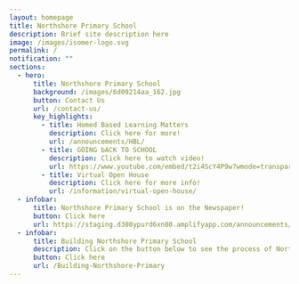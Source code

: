 ```yaml
---
layout: homepage
title: Northshore Primary School
description: Brief site description here
image: /images/isomer-logo.svg
permalink: /
notification: ""
sections:
  - hero:
      title: Northshore Primary School
      background: /images/6d09214aa_162.jpg
      button: Contact Us
      url: /contact-us/
      key_highlights:
        - title: Homed Based Learning Matters
          description: Click here for more!
          url: /announcements/HBL/
        - title: GOING bACK TO SCHOOL
          description: Click here to watch video!
          url: https://www.youtube.com/embed/t2i4ScY4P9w?wmode=transparent&amp;playlist=t2i4ScY4P9w&amp;loop=1
        - title: Virtual Open House
          description: Click here for more info!
          url: /information/virtual-open-house/
  - infobar:
      title: Northshore Primary School is on the Newspaper!
      button: Click here
      url: https://staging.d308ypurd6xn80.amplifyapp.com/announcements/inthenews
  - infobar:
      title: Building Northshore Primary School
      description: Click on the button below to see the process of Northshore taking shape!
      button: Click here
      url: /Building-Northshore-Primary
---
```

